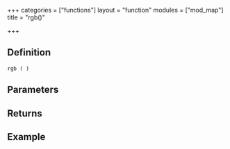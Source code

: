 +++
categories = ["functions"]
layout = "function"
modules = ["mod_map"]
title = "rgb()"

+++

## Definition

    rgb ( )

## Parameters

## Returns

## Example
